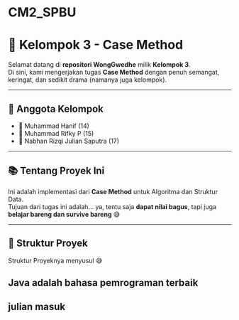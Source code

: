 # CM2_SPBU

# 🧠 Kelompok 3 - Case Method

Selamat datang di **repositori WongGwedhe** milik **Kelompok 3**.  
Di sini, kami mengerjakan tugas **Case Method** dengan penuh semangat, keringat, dan sedikit drama (namanya juga kelompok).

---

## 👥 Anggota Kelompok
- 🧠 Muhammad Hanif (14)
- 🧠 Muhammad Rifky P (15)
- 🧠 Nabhan Rizqi Julian Saputra (17)

---

## 📚 Tentang Proyek Ini

Ini adalah implementasi dari **Case Method** untuk Algoritma dan Struktur Data.  
Tujuan dari tugas ini adalah... ya, tentu saja **dapat nilai bagus**, tapi juga **belajar bareng dan survive bareng** 😅

---

## 📂 Struktur Proyek

Struktur Proyeknya menyusul 😅
<!-- ```bash
📁 case-method-kelompok7/
├── 📄 README.md         # Tempat curhat... eh, penjelasan
├── 📄 index.html        # Tampilan utama
├── 📁 assets/           # File gambar, CSS, dan teman-temannya
└── 📁 src/              # Source code kami yang penuh perjuangan -->


## Java adalah bahasa pemrograman terbaik
## julian masuk